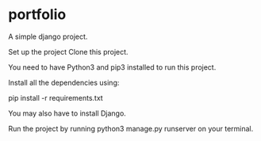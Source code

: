 # portfolio
A simple django project.

Set up the project
Clone this project. 

You need to have Python3 and pip3 installed to run this project.

Install all the dependencies using:

pip install -r requirements.txt

You may also have to install Django.

Run the project by running python3 manage.py runserver on your terminal.


